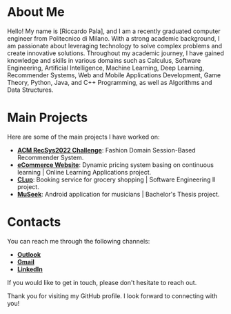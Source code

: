 # About Me

Hello! My name is [Riccardo Pala], and I am a recently graduated computer engineer from Politecnico di Milano. With a strong academic background, I am passionate about leveraging technology to solve complex problems and create innovative solutions. Throughout my academic journey, I have gained knowledge and skills in various domains such as Calculus, Software Engineering, Artificial Intelligence, Machine Learning, Deep Learning, Recommender Systems, Web and Mobile Applications Development, Game Theory, Python, Java, and C++ Programming, as well as Algorithms and Data Structures.

# Main Projects

Here are some of the main projects I have worked on:

- [**ACM RecSys2022 Challenge**](https://github.com/KingPowa/Rec_Sys_2022_Boston_Team): Fashion Domain Session-Based Recommender System.
- [**eCommerce Website**](https://github.com/riccardo-pala/eCommerce-Website): Dynamic pricing system basing on continuous learning | Online Learning Applications project.
- [**CLup**](https://github.com/riccardo-pala/CLup): Booking service for grocery shopping | Software Engineering II project.
- [**MuSeek**](https://github.com/riccardo-pala/MuSeek): Android application for musicians | Bachelor's Thesis project.

# Contacts

You can reach me through the following channels:

- [**Outlook**](riccardo.pala98@outlook.it)
- [**Gmail**](riccardo.pala98@gmail.com)
- [**LinkedIn**](https://www.linkedin.com/in/riccardo-pala/)

If you would like to get in touch, please don't hesitate to reach out.

Thank you for visiting my GitHub profile. I look forward to connecting with you!

